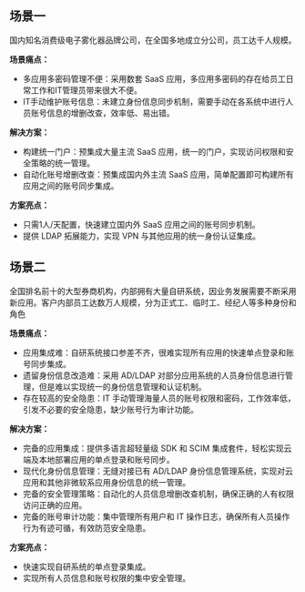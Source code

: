 ## 场景一

国内知名消费级电子雾化器品牌公司，在全国多地成立分公司，员工达千人规模。

**场景痛点：**
- 多应用多密码管理不便：采用数套 SaaS 应用，多应用多密码的存在给员工日常工作和IT管理员带来很大不便。
- IT手动维护账号信息：未建立身份信息同步机制，需要手动在各系统中进行人员账号信息的增删改查，效率低、易出错。

**解决方案：**
- 构建统一门户：预集成大量主流 SaaS 应用，统一的门户，实现访问权限和安全策略的统一管理。
- 自动化账号增删改查：预集成国内外主流 SaaS 应用，简单配置即可构建所有应用之间的账号同步集成。

**方案亮点：**
- 只需1人/天配置，快速建立国内外 SaaS 应用之间的账号同步机制。
- 提供 LDAP 拓展能力，实现 VPN 与其他应用的统一身份认证集成。

## 场景二

全国排名前十的大型券商机构，内部拥有大量自研系统，因业务发展需要不断采用新应用。客户内部员工达数万人规模，分为正式工、临时工、经纪人等多种身份和角色

**场景痛点：**
- 应用集成难：自研系统接口参差不齐，很难实现所有应用的快速单点登录和账号同步集成。
- 遗留身份信息改造难：采用 AD/LDAP 对部分应用系统的人员身份信息进行管理，但是难以实现统一的身份信息管理和认证机制。
- 存在较高的安全隐患：IT 手动管理海量人员的账号权限和密码，工作效率低，引发不必要的安全隐患，缺少账号行为审计功能。

**解决方案：**
- 完备的应用集成：提供多语言超轻量级 SDK 和 SCIM 集成套件，轻松实现云端及本地部署应用的单点登录和账号同步。
- 现代化身份信息管理：无缝对接已有 AD/LDAP 身份信息管理系统，实现对云应用和其他非微软系应用身份信息的统一管理。
- 完备的安全管理策略：自动化的人员信息增删改查机制，确保正确的人有权限访问正确的应用。
- 完备的账号审计功能：集中管理所有用户和 IT 操作日志，确保所有人员操作行为有迹可循，有效防范安全隐患。

**方案亮点：**
- 快速实现自研系统的单点登录集成。
- 实现所有人员信息和账号权限的集中安全管理。
